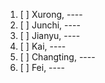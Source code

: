1. [ ] Xurong, ----
2. [ ] Junchi, ----
3. [ ] Jianyu, ----
4. [ ] Kai, ----
5. [ ] Changting, ----
6. [ ] Fei, ----